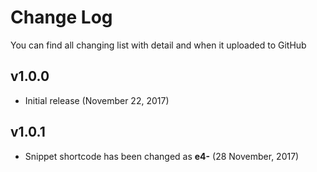 # Change Log
You can find all changing list with detail and when it uploaded to GitHub

## v1.0.0
- Initial release (November 22, 2017)

## v1.0.1
- Snippet shortcode has been changed as **e4-** (28 November, 2017)